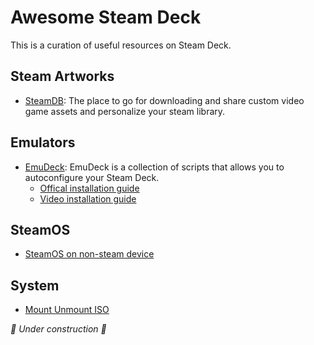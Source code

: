 # Awesome Steam Deck

This is a curation of useful resources on Steam Deck.


## Steam Artworks
- [SteamDB](https://www.steamgriddb.com/): The place to go for downloading and share custom video game assets and personalize your steam library.

## Emulators
- [EmuDeck](https://www.emudeck.com): EmuDeck is a collection of scripts that allows you to autoconfigure your Steam Deck.
  - [Offical installation guide](https://www.emudeck.com/#how_to_install)
  - [Video installation guide](https://m.youtube.com/watch?v=AvzSHxccmIg)

## SteamOS
- [SteamOS on non-steam device](https://m.youtube.com/watch?v=Xr2BO4IPqro)

## System
- [Mount Unmount ISO](https://store.kde.org/p/1414733/)

*🚧 Under construction 🚧*
